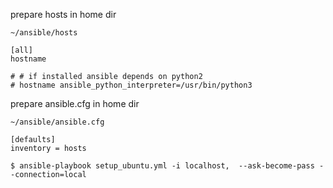 prepare hosts in home dir

`~/ansible/hosts`

```
[all]
hostname

# # if installed ansible depends on python2
# hostname ansible_python_interpreter=/usr/bin/python3
```

prepare ansible.cfg in home dir

`~/ansible/ansible.cfg`

```
[defaults]
inventory = hosts
```

```
$ ansible-playbook setup_ubuntu.yml -i localhost,  --ask-become-pass --connection=local
```
